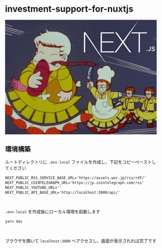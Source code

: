 # investment-support-for-nuxtjs

![logo](./brand/nextjs.jpg "ロゴ")

## 環境構築
ルートディレクトリに `.env.local` ファイルを作成し、下記をコピーペーストしてください

```.dotenv
NEXT_PUBLIC_RSS_SERVICE_BASE_URL='https://assets.wor.jp/rss/rdf/'
NEXT_PUBLIC_COINTELEGRAPH_URL='https://jp.cointelegraph.com/rss'
NEXT_PUBLIC_YOUTUBE_URL=''
NEXT_PUBLIC_API_BASE_URL='http://localhost:3000/api/'
```

&nbsp;

`.env.local` を作成後にローカル環境を起動します

```bash
yarn dev
```

&nbsp;

ブラウザを開いて `localhost:3000` へアクセスし、画面が表示されれば完了です
